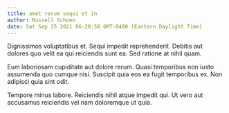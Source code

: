 ```yaml
---
title: amet rerum sequi et in
author: Russell Schoen
date: Sat Sep 25 2021 06:20:58 GMT-0400 (Eastern Daylight Time)
---
```

Dignissimos voluptatibus et. Sequi impedit reprehenderit. Debitis aut dolores quo velit ea qui reiciendis sunt ea. Sed ratione at nihil quam.

 Eum laboriosam cupiditate aut dolore rerum. Quasi temporibus non iusto assumenda quo cumque nisi. Suscipit quia eos ea fugit temporibus ex. Non adipisci quia sint odit.

 Tempore minus labore. Reiciendis nihil atque impedit qui. Ut vero aut accusamus reiciendis vel nam doloremque ut quia.